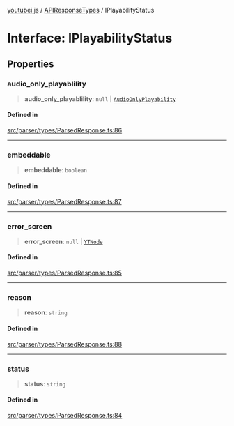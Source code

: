 [youtubei.js](../../../README.md) / [APIResponseTypes](../README.md) / IPlayabilityStatus

# Interface: IPlayabilityStatus

## Properties

### audio\_only\_playablility

> **audio\_only\_playablility**: `null` \| [`AudioOnlyPlayability`](../../YTNodes/classes/AudioOnlyPlayability.md)

#### Defined in

[src/parser/types/ParsedResponse.ts:86](https://github.com/LuanRT/YouTube.js/blob/305a398158a6cac82e6ef288fed4bf1661c89d52/src/parser/types/ParsedResponse.ts#L86)

***

### embeddable

> **embeddable**: `boolean`

#### Defined in

[src/parser/types/ParsedResponse.ts:87](https://github.com/LuanRT/YouTube.js/blob/305a398158a6cac82e6ef288fed4bf1661c89d52/src/parser/types/ParsedResponse.ts#L87)

***

### error\_screen

> **error\_screen**: `null` \| [`YTNode`](../../Helpers/classes/YTNode.md)

#### Defined in

[src/parser/types/ParsedResponse.ts:85](https://github.com/LuanRT/YouTube.js/blob/305a398158a6cac82e6ef288fed4bf1661c89d52/src/parser/types/ParsedResponse.ts#L85)

***

### reason

> **reason**: `string`

#### Defined in

[src/parser/types/ParsedResponse.ts:88](https://github.com/LuanRT/YouTube.js/blob/305a398158a6cac82e6ef288fed4bf1661c89d52/src/parser/types/ParsedResponse.ts#L88)

***

### status

> **status**: `string`

#### Defined in

[src/parser/types/ParsedResponse.ts:84](https://github.com/LuanRT/YouTube.js/blob/305a398158a6cac82e6ef288fed4bf1661c89d52/src/parser/types/ParsedResponse.ts#L84)
